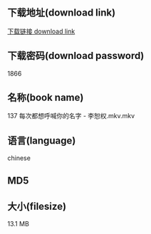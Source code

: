 ## 下载地址(download link)
[下载链接 download link](https://tutu365.netlify.app/?s=137+%E6%AF%8F%E6%AC%A1%E9%83%BD%E6%83%B3%E5%91%BC%E5%96%8A%E4%BD%A0%E7%9A%84%E5%90%8D%E5%AD%97+-+%E6%9D%8E%E6%81%95%E6%9D%83.mkv)

## 下载密码(download password)
1866

## 名称(book name)
137 每次都想呼喊你的名字 - 李恕权.mkv.mkv

## 语言(language)
chinese

## MD5


## 大小(filesize)
13.1 MB
